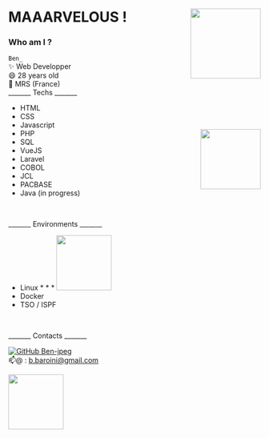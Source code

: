 # MAAARVELOUS ! <img align='right' src="https://media.giphy.com/media/fVc6G5zbFwxo2YGXIP/giphy.gif" width="140"></h2>

### Who am I ?

  `Ben_` </br>
   ✨   Web Developper</br>
   😄   28 years old </br>
 🌱   MRS (France) 
</br>
_______ Techs _______

- HTML     
- CSS    
- Javascript    
- PHP      <img align='right' src="https://media.giphy.com/media/Ll22OhMLAlVDb8UQWe/giphy.gif" width="120">
- SQL      
- VueJS   
- Laravel
- COBOL
- JCL
- PACBASE
- Java (in progress)
</br>

_______ Environments _______

- Linux                                       *                        *                    *       <img src="https://media.giphy.com/media/fu8GmsXKFzgOjMgjLp/giphy.gif" width="110">                                                                         
- Docker
- TSO / ISPF
</br>

_______ Contacts _______

<!-- <a href="https://www.linkedin.com/in/bendjade-baroini-0543481ba/"><img src="https://media.giphy.com/media/jPK3EsIGS9f8YAp2Fa/giphy.gif" width="50"></a>   -->
[![GitHub Ben-jpeg](https://img.shields.io/github/followers/Ben?label=follow&style=social)](https://github.com/Ben-jpeg) </br>
 📫@      : b.baroini@gmail.com
 
   <img src="https://media.giphy.com/media/fu8GmsXKFzgOjMgjLp/giphy.gif" width="110"> 

<!--
**Ben-jpeg/Ben-jpeg** is a ✨ _special_ ✨ repository because its `README.md` (this file) appears on your GitHub profile.

Here are some ideas to get you started:

- 🔭 I’m currently working on ...
- 🌱 I’m currently learning ...
- 👯 I’m looking to collaborate on ...
- 🤔 I’m looking for help with ...
- 💬 Ask me about ...
- 📫 How to reach me: ...
- 😄 Pronouns: ...
- ⚡ Fun fact: ...
-->










